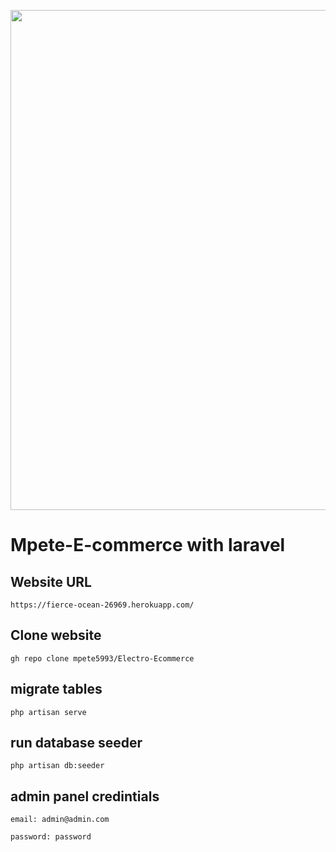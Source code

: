 <p align="center"><a href="https://fierce-ocean-26969.herokuapp.com/" target="_blank"><img src="https://fierce-ocean-26969.herokuapp.com//Images/20210601_122816.gif" width="800"></a></p>

# Mpete-E-commerce with laravel

## Website URL

```
https://fierce-ocean-26969.herokuapp.com/
```

## Clone website

```
gh repo clone mpete5993/Electro-Ecommerce
```

## migrate tables

```
php artisan serve
```

## run database seeder

```
php artisan db:seeder
```

## admin panel credintials

```
email: admin@admin.com
```

```
password: password
```
